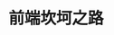 ---
home: true
layout: BlogHome
bgImage: "/assets/home.jpg"
icon: home
title: 前端坎坷之路
heroText: 前端坎坷之路
heroFullScreen: true
tagline: 日常学习总结，没事儿多来逛逛
footer: Copyright 2023 zhenghuaxie All rights Reserved.
---